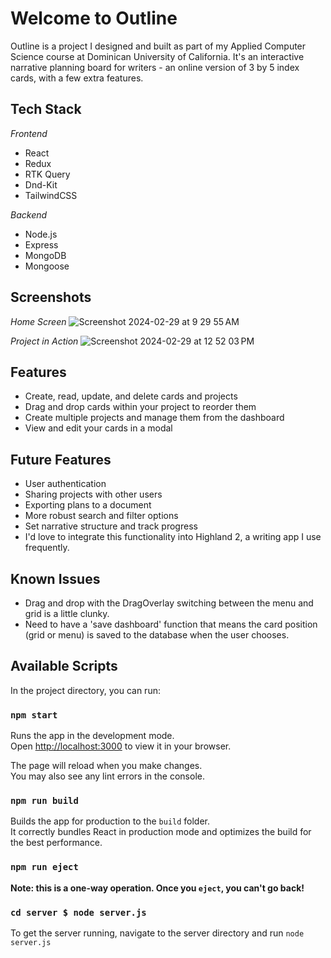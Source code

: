 # Welcome to Outline

Outline is a project I designed and built as part of my Applied Computer Science course at Dominican University of California.
It's an interactive narrative planning board for writers - an online version of 3 by 5 index cards, with a few extra features.

## Tech Stack

_Frontend_

- React
- Redux
- RTK Query
- Dnd-Kit
- TailwindCSS

_Backend_

- Node.js
- Express
- MongoDB
- Mongoose

## Screenshots

_Home Screen_
![Screenshot 2024-02-29 at 9 29 55 AM](https://github.com/euripidean/outline/assets/33559193/3245a05a-ef26-4917-9523-a7f02afd4df1)

_Project in Action_
![Screenshot 2024-02-29 at 12 52 03 PM](https://github.com/euripidean/outline/assets/33559193/ea964c25-c8d8-45c4-9327-ea81616d7b29)


## Features

- Create, read, update, and delete cards and projects
- Drag and drop cards within your project to reorder them
- Create multiple projects and manage them from the dashboard
- View and edit your cards in a modal

## Future Features

- User authentication
- Sharing projects with other users
- Exporting plans to a document
- More robust search and filter options
- Set narrative structure and track progress
- I'd love to integrate this functionality into Highland 2, a writing app I use frequently.

## Known Issues
- Drag and drop with the DragOverlay switching between the menu and grid is a little clunky.
- Need to have a 'save dashboard' function that means the card position (grid or menu) is saved to the database when the user chooses.

## Available Scripts

In the project directory, you can run:

### `npm start`

Runs the app in the development mode.\
Open [http://localhost:3000](http://localhost:3000) to view it in your browser.

The page will reload when you make changes.\
You may also see any lint errors in the console.

### `npm run build`

Builds the app for production to the `build` folder.\
It correctly bundles React in production mode and optimizes the build for the best performance.

### `npm run eject`

**Note: this is a one-way operation. Once you `eject`, you can't go back!**

### `cd server $ node server.js`

To get the server running, navigate to the server directory and run `node server.js`
